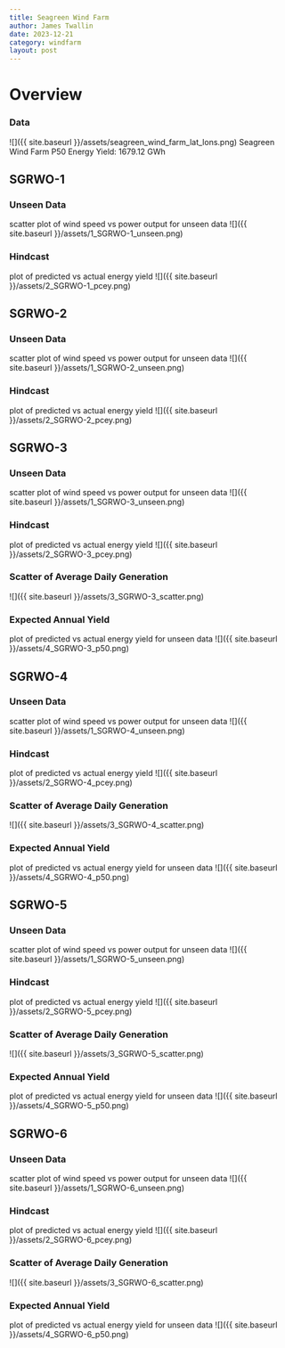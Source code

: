 ```yaml
---
title: Seagreen Wind Farm
author: James Twallin
date: 2023-12-21
category: windfarm
layout: post
---
```

# Overview

### Data

![]({{ site.baseurl }}/assets/seagreen_wind_farm_lat_lons.png)
Seagreen Wind Farm P50 Energy Yield: 1679.12 GWh

SGRWO-1
-------------
### Unseen Data 
scatter plot of wind speed vs power output for unseen data
![]({{ site.baseurl }}/assets/1_SGRWO-1_unseen.png)
### Hindcast 
plot of predicted vs actual energy yield
![]({{ site.baseurl }}/assets/2_SGRWO-1_pcey.png)

SGRWO-2
-------------
### Unseen Data 
scatter plot of wind speed vs power output for unseen data
![]({{ site.baseurl }}/assets/1_SGRWO-2_unseen.png)
### Hindcast 
plot of predicted vs actual energy yield
![]({{ site.baseurl }}/assets/2_SGRWO-2_pcey.png)

SGRWO-3
-------------
### Unseen Data 
scatter plot of wind speed vs power output for unseen data
![]({{ site.baseurl }}/assets/1_SGRWO-3_unseen.png)
### Hindcast 
plot of predicted vs actual energy yield
![]({{ site.baseurl }}/assets/2_SGRWO-3_pcey.png)
### Scatter of Average Daily Generation 

![]({{ site.baseurl }}/assets/3_SGRWO-3_scatter.png)
### Expected Annual Yield 
plot of predicted vs actual energy yield for unseen data
![]({{ site.baseurl }}/assets/4_SGRWO-3_p50.png)

SGRWO-4
-------------
### Unseen Data 
scatter plot of wind speed vs power output for unseen data
![]({{ site.baseurl }}/assets/1_SGRWO-4_unseen.png)
### Hindcast 
plot of predicted vs actual energy yield
![]({{ site.baseurl }}/assets/2_SGRWO-4_pcey.png)
### Scatter of Average Daily Generation 

![]({{ site.baseurl }}/assets/3_SGRWO-4_scatter.png)
### Expected Annual Yield 
plot of predicted vs actual energy yield for unseen data
![]({{ site.baseurl }}/assets/4_SGRWO-4_p50.png)

SGRWO-5
-------------
### Unseen Data 
scatter plot of wind speed vs power output for unseen data
![]({{ site.baseurl }}/assets/1_SGRWO-5_unseen.png)
### Hindcast 
plot of predicted vs actual energy yield
![]({{ site.baseurl }}/assets/2_SGRWO-5_pcey.png)
### Scatter of Average Daily Generation 

![]({{ site.baseurl }}/assets/3_SGRWO-5_scatter.png)
### Expected Annual Yield 
plot of predicted vs actual energy yield for unseen data
![]({{ site.baseurl }}/assets/4_SGRWO-5_p50.png)

SGRWO-6
-------------
### Unseen Data 
scatter plot of wind speed vs power output for unseen data
![]({{ site.baseurl }}/assets/1_SGRWO-6_unseen.png)
### Hindcast 
plot of predicted vs actual energy yield
![]({{ site.baseurl }}/assets/2_SGRWO-6_pcey.png)
### Scatter of Average Daily Generation 

![]({{ site.baseurl }}/assets/3_SGRWO-6_scatter.png)
### Expected Annual Yield 
plot of predicted vs actual energy yield for unseen data
![]({{ site.baseurl }}/assets/4_SGRWO-6_p50.png)

